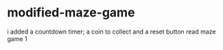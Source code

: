 # modified-maze-game
i added a countdown timer; a coin to collect and a reset button
read maze game 1
